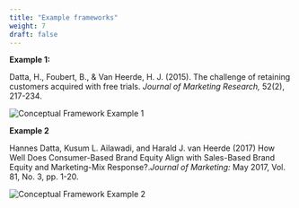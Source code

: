 ```yaml
---
title: "Example frameworks"
weight: 7
draft: false
---
```


**Example 1:**

Datta, H., Foubert, B., & Van Heerde, H. J. (2015). The challenge of retaining customers acquired with free trials. *Journal of Marketing Research,* 52(2), 217-234.

![Conceptual Framework Example 1](/assets/Conceptual_framework_eg1.png)

**Example 2**

Hannes Datta, Kusum L. Ailawadi, and Harald J. van Heerde (2017) How Well Does Consumer-Based Brand Equity Align with Sales-Based Brand Equity and Marketing-Mix Response?.*Journal of Marketing:* May 2017, Vol. 81, No. 3, pp. 1-20.

![Conceptual Framework Example 2](/assets/Conceptual_framework_eg2.png)
